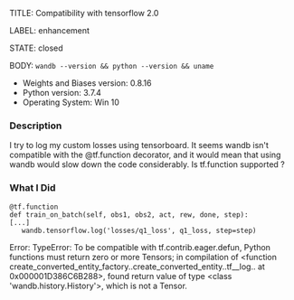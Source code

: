TITLE:
Compatibility with tensorflow 2.0

LABEL:
enhancement

STATE:
closed

BODY:
`wandb --version && python --version && uname`

* Weights and Biases version: 0.8.16
* Python version: 3.7.4
* Operating System: Win 10

### Description

I try to log my custom losses using tensorboard. It seems wandb isn't compatible with the @tf.function decorator, and it would mean that using wandb would slow down the code considerably. Is tf.function supported ? 

### What I Did

```
@tf.function
def train_on_batch(self, obs1, obs2, act, rew, done, step):
[...]
   wandb.tensorflow.log('losses/q1_loss', q1_loss, step=step)
```
Error: TypeError: To be compatible with tf.contrib.eager.defun, Python functions must return zero or more Tensors; in compilation of <function create_converted_entity_factory.<locals>.create_converted_entity.<locals>.tf__log.<locals>.<lambda> at 0x000001D386C6B288>, found return value of type <class 'wandb.history.History'>, which is not a Tensor.

